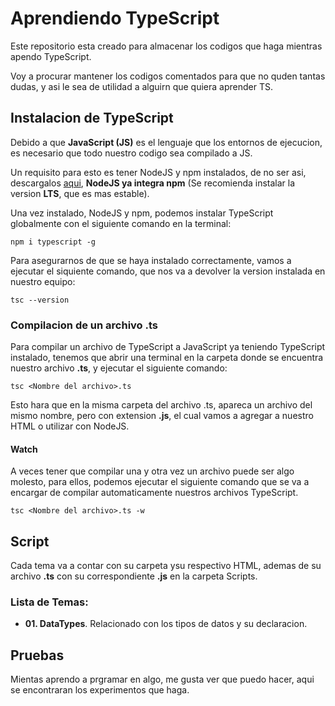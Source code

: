 # Aprendiendo TypeScript

Este repositorio esta creado para almacenar los codigos que haga mientras apendo TypeScript.

Voy a procurar mantener los codigos comentados para que no quden tantas dudas, y asi le sea de utilidad a alguirn que quiera aprender TS.

## Instalacion de TypeScript

Debido a que **JavaScript (JS)** es el lenguaje que los entornos de ejecucion, es necesario que todo nuestro codigo sea compilado a JS.

Un requisito para esto es tener NodeJS y npm instalados, de no ser asi, descargalos [aqui](https://nodejs.org/en/download/), **NodeJS ya integra npm** (Se recomienda instalar la version **LTS**, que es mas estable).

Una vez instalado, NodeJS y npm, podemos instalar TypeScript globalmente con el siguiente comando en la terminal:

    npm i typescript -g

Para asegurarnos de que se haya instalado correctamente, vamos a ejecutar el siquiente comando, que nos va a devolver la version instalada en nuestro equipo:

    tsc --version

### Compilacion de un archivo .ts

Para compilar un archivo de TypeScript a JavaScript ya teniendo TypeScript instalado, tenemos que abrir una terminal en la carpeta donde se encuentra nuestro archivo **.ts**, y ejecutar el siguiente comando:

    tsc <Nombre del archivo>.ts

Esto hara que en la misma carpeta del archivo .ts, apareca un archivo del mismo nombre, pero con extension **.js**, el cual vamos a agregar a nuestro HTML o utilizar con NodeJS.

#### Watch

A veces tener que compilar una y otra vez un archivo puede ser algo molesto, para ellos, podemos ejecutar el siguiente comando que se va a encargar de compilar automaticamente nuestros archivos TypeScript.

    tsc <Nombre del archivo>.ts -w

## Script

Cada tema va a contar con su carpeta ysu respectivo HTML, ademas de su archivo **.ts** con su correspondiente **.js** en la carpeta Scripts.

### Lista de Temas:

-   **01. DataTypes**. Relacionado con los tipos de datos y su declaracion.

## Pruebas

Mientas aprendo a prgramar en algo, me gusta ver que puedo hacer, aqui se encontraran los experimentos que haga.
